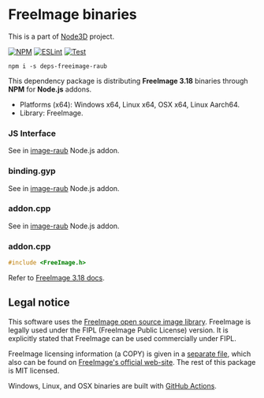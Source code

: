 # FreeImage binaries

This is a part of [Node3D](https://github.com/node-3d) project.

[![NPM](https://badge.fury.io/js/deps-freeimage-raub.svg)](https://badge.fury.io/js/deps-freeimage-raub)
[![ESLint](https://github.com/node-3d/deps-freeimage-raub/actions/workflows/eslint.yml/badge.svg)](https://github.com/node-3d/deps-freeimage-raub/actions/workflows/eslint.yml)
[![Test](https://github.com/node-3d/deps-freeimage-raub/actions/workflows/test.yml/badge.svg)](https://github.com/node-3d/deps-freeimage-raub/actions/workflows/test.yml)

```
npm i -s deps-freeimage-raub
```

This dependency package is distributing **FreeImage 3.18**
binaries through **NPM** for **Node.js** addons.

* Platforms (x64): Windows x64, Linux x64, OSX x64, Linux Aarch64.
* Library: FreeImage.


### JS Interface

See in [image-raub](https://github.com/node-3d/image-raub/blob/master/core.js) Node.js addon.


### binding.gyp

See in [image-raub](https://github.com/node-3d/image-raub/tree/master/src/binding.gyp) Node.js addon.


### addon.cpp

See in [image-raub](https://github.com/node-3d/image-raub/blob/master/src/cpp/image.hpp) Node.js addon.



### addon.cpp

```cpp
#include <FreeImage.h>
```

Refer to [FreeImage 3.18 docs](http://downloads.sourceforge.net/freeimage/FreeImage3180.pdf).


## Legal notice

This software uses the [FreeImage open source image library](http://freeimage.sourceforge.net).
FreeImage is legally used under the FIPL (FreeImage Public License) version.
It is explicitly stated that FreeImage can be used commercially under FIPL.

FreeImage licensing information (a COPY) is given in a [separate file](/FREEIMAGE_FIPL),
which also can be found on
[FreeImage's official web-site](http://freeimage.sourceforge.net/license.html).
The rest of this package is MIT licensed.

Windows, Linux, and OSX binaries are built with
[GitHub Actions](https://github.com/node-3d/deps-freeimage-raub/actions).
